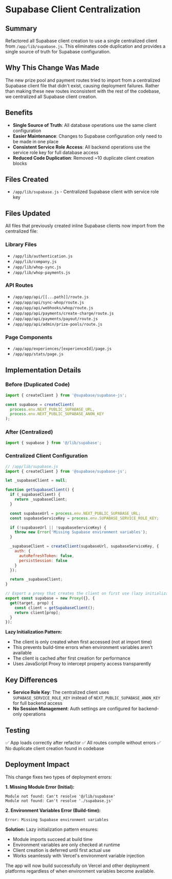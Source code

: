 # Supabase Client Centralization

## Summary
Refactored all Supabase client creation to use a single centralized client from `/app/lib/supabase.js`. This eliminates code duplication and provides a single source of truth for Supabase configuration.

## Why This Change Was Made
The new prize pool and payment routes tried to import from a centralized Supabase client file that didn't exist, causing deployment failures. Rather than making these new routes inconsistent with the rest of the codebase, we centralized all Supabase client creation.

## Benefits
- **Single Source of Truth**: All database operations use the same client configuration
- **Easier Maintenance**: Changes to Supabase configuration only need to be made in one place
- **Consistent Service Role Access**: All backend operations use the service role key for full database access
- **Reduced Code Duplication**: Removed ~10 duplicate client creation blocks

## Files Created
- `/app/lib/supabase.js` - Centralized Supabase client with service role key

## Files Updated
All files that previously created inline Supabase clients now import from the centralized file:

### Library Files
- `/app/lib/authentication.js`
- `/app/lib/company.js`
- `/app/lib/whop-sync.js`
- `/app/lib/whop-payments.js`

### API Routes
- `/app/app/api/[[...path]]/route.js`
- `/app/app/api/sync-whop/route.js`
- `/app/app/api/webhooks/whop/route.js`
- `/app/app/api/payments/create-charge/route.js`
- `/app/app/api/payments/payout/route.js`
- `/app/app/api/admin/prize-pools/route.js`

### Page Components
- `/app/app/experiences/[experienceId]/page.js`
- `/app/app/stats/page.js`

## Implementation Details

### Before (Duplicated Code)
```javascript
import { createClient } from '@supabase/supabase-js';

const supabase = createClient(
  process.env.NEXT_PUBLIC_SUPABASE_URL,
  process.env.NEXT_PUBLIC_SUPABASE_ANON_KEY
);
```

### After (Centralized)
```javascript
import { supabase } from '@/lib/supabase';
```

### Centralized Client Configuration
```javascript
// /app/lib/supabase.js
import { createClient } from '@supabase/supabase-js';

let _supabaseClient = null;

function getSupabaseClient() {
  if (_supabaseClient) {
    return _supabaseClient;
  }

  const supabaseUrl = process.env.NEXT_PUBLIC_SUPABASE_URL;
  const supabaseServiceKey = process.env.SUPABASE_SERVICE_ROLE_KEY;

  if (!supabaseUrl || !supabaseServiceKey) {
    throw new Error('Missing Supabase environment variables');
  }

  _supabaseClient = createClient(supabaseUrl, supabaseServiceKey, {
    auth: {
      autoRefreshToken: false,
      persistSession: false
    }
  });

  return _supabaseClient;
}

// Export a proxy that creates the client on first use (lazy initialization)
export const supabase = new Proxy({}, {
  get(target, prop) {
    const client = getSupabaseClient();
    return client[prop];
  }
});
```

**Lazy Initialization Pattern:**
- The client is only created when first accessed (not at import time)
- This prevents build-time errors when environment variables aren't available
- The client is cached after first creation for performance
- Uses JavaScript Proxy to intercept property access transparently

## Key Differences
- **Service Role Key**: The centralized client uses `SUPABASE_SERVICE_ROLE_KEY` instead of `NEXT_PUBLIC_SUPABASE_ANON_KEY` for full backend access
- **No Session Management**: Auth settings are configured for backend-only operations

## Testing
✅ App loads correctly after refactor
✅ All routes compile without errors
✅ No duplicate client creation found in codebase

## Deployment Impact
This change fixes two types of deployment errors:

**1. Missing Module Error (Initial):**
```
Module not found: Can't resolve '@/lib/supabase'
Module not found: Can't resolve './supabase.js'
```

**2. Environment Variables Error (Build-time):**
```
Error: Missing Supabase environment variables
```

**Solution:** Lazy initialization pattern ensures:
- Module imports succeed at build time
- Environment variables are only checked at runtime
- Client creation is deferred until first actual use
- Works seamlessly with Vercel's environment variable injection

The app will now build successfully on Vercel and other deployment platforms regardless of when environment variables become available.
